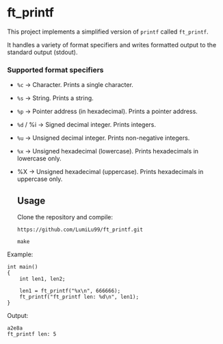 # ft_printf
This project implements a simplified version of ```printf``` called ```ft_printf```. 

It handles a variety of format specifiers and writes formatted output to the standard output (stdout).

### Supported format specifiers
- ```%c``` → Character. Prints a single character.

- ```%s``` → String. Prints a string.

- ```%p``` → Pointer address (in hexadecimal). Prints a pointer address.

- ```%d``` / %i → Signed decimal integer. Prints integers.

- ```%u``` → Unsigned decimal integer. Prints non-negative integers.

- ```%x``` → Unsigned hexadecimal (lowercase). Prints hexadecimals in lowercase only.

- %X → Unsigned hexadecimal (uppercase). Prints hexadecimals in uppercase only.

  ## Usage
  Clone the repository and compile:
  ```
  https://github.com/LumiLu99/ft_printf.git
  ```
  ```
  make
  ```

Example:
```
int main()
{
    int len1, len2;

    len1 = ft_printf("%x\n", 666666);
    ft_printf("ft_printf len: %d\n", len1);
}
```
Output:
```
a2e8a
ft_printf len: 5
```


